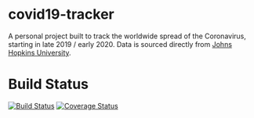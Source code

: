 # covid19-tracker
A personal project built to track the worldwide spread of the Coronavirus, starting in late 2019 / early 2020. Data is sourced directly from [Johns Hopkins University](https://github.com/CSSEGISandData/COVID-19).

# Build Status
[![Build Status](https://travis-ci.com/jacob-lucas/covid19-tracker.svg?branch=master)](https://travis-ci.com/jacob-lucas/covid19-tracker)
[![Coverage Status](https://coveralls.io/repos/github/jacob-lucas/covid19-tracker/badge.svg?branch=master)](https://coveralls.io/github/jacob-lucas/covid19-tracker?branch=master)
